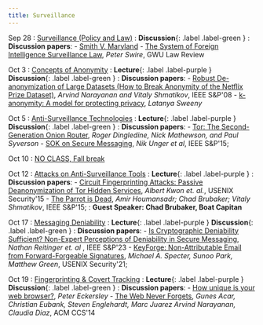 ```yaml
---
title: Surveillance
---
```

Sep 28 
: [Surveillance (Policy and Law)](#)
  : **Discussion**{: .label .label-green }
: **Discussion papers**:
    -  [Smith V. Maryland](https://caselaw.findlaw.com/court/us-supreme-court/442/735.html)
    -  [The System of Foreign Intelligence Surveillance Law](http://peterswire.net/wp-content/uploads/Swire-the-System-of-Foreign-Intelligence-Surveillance-Law.pdf), _Peter Swire_, GWU Law Review

Oct 3 
: [Concepts of Anonymity](#)
  : **Lecture**{: .label .label-purple } **Discussion**{: .label .label-green }
: **Discussion papers**:
    -  [Robust De-anonymization of Large Datasets
(How to Break Anonymity of the Netflix Prize Dataset)](https://arxiv.org/pdf/cs/0610105.pdf), _Arvind Narayanan and Vitaly Shmatikov_, IEEE S&P'08
    -  [k-anonymity: A model for protecting privacy](https://dataprivacylab.org/projects/kanonymity/kanonymity.pdf), _Latanya Sweeny_ 


Oct 5 
: [Anti-Surveillance Technologies](#)
  : **Lecture**{: .label .label-purple } **Discussion**{: .label .label-green }
: **Discussion papers**:
    -  [Tor: The Second-Generation Onion Router](https://svn-archive.torproject.org/svn/projects/design-paper/tor-design.pdf), _Roger Dingledine, Nick Mathewson, and Paul Syverson_
    -  [SOK on Secure Messaging](https://oaklandsok.github.io/papers/unger2014.pdf), _Nik Unger et al_, IEEE S&P'15;

Oct 10 
: [NO CLASS, Fall break](#)

Oct 12 
: [Attacks on Anti-Surveillance Tools](#)
  : **Lecture**{: .label .label-purple } 
: **Discussion papers**:
    -  [Circuit Fingerprinting Attacks: Passive Deanonymization of Tor Hidden Services](https://www.usenix.org/system/files/conference/usenixsecurity15/sec15-paper-kwon.pdf), _Albert Kwon et. al._, USENIX Security'15
    -  [The Parrot is Dead](https://ieeexplore.ieee.org/abstract/document/6547102?casa_token=JLqV4E2q2SQAAAAA:TQNA7QAskhu7jV18kyu1swVRxW6u2Xt_9l5MZJxiBOGafbHClu-pcKl7fQSEBvBG5WAcp0it), _Amir Houmansadr; Chad Brubaker; Vitaly Shmatikov_, IEEE S&P'15;
: **Guest Speaker: Chad Brubaker, Boat Capitan**

Oct 17 
: [Messaging Deniability](#)
  : **Lecture**{: .label .label-purple } **Discussion**{: .label .label-green }
: **Discussion papers**:
    -  [Is Cryptographic Deniability Sufficient? Non-Expert Perceptions of Deniability in Secure Messaging](https://ieeexplore.ieee.org/abstract/document/10179361), _Nathan Reitinger et. al_ , IEEE S&P'23
    -  [KeyForge: Non-Attributable Email from
Forward-Forgeable Signatures](https://www.usenix.org/system/files/sec21-specter-keyforge.pdf), _Michael A. Specter, Sunoo Park, Matthew Green_, USENIX Security'21;

Oct 19 
: [Fingerprinting & Covert Tracking](#)
  : **Lecture**{: .label .label-purple } **Discussion**{: .label .label-green }
: **Discussion papers**:
    -  [How unique is your web browser?](https://coveryourtracks.eff.org/static/browser-uniqueness.pdf), _Peter Eckersley_
    -  [The Web Never Forgets](https://securehomes.esat.kuleuven.be/~gacar/persistent/the_web_never_forgets.pdf), _Gunes Acar, Christian Eubank, Steven Englehardt, Marc Juarez Arvind Narayanan, Claudia Diaz_, ACM CCS'14

